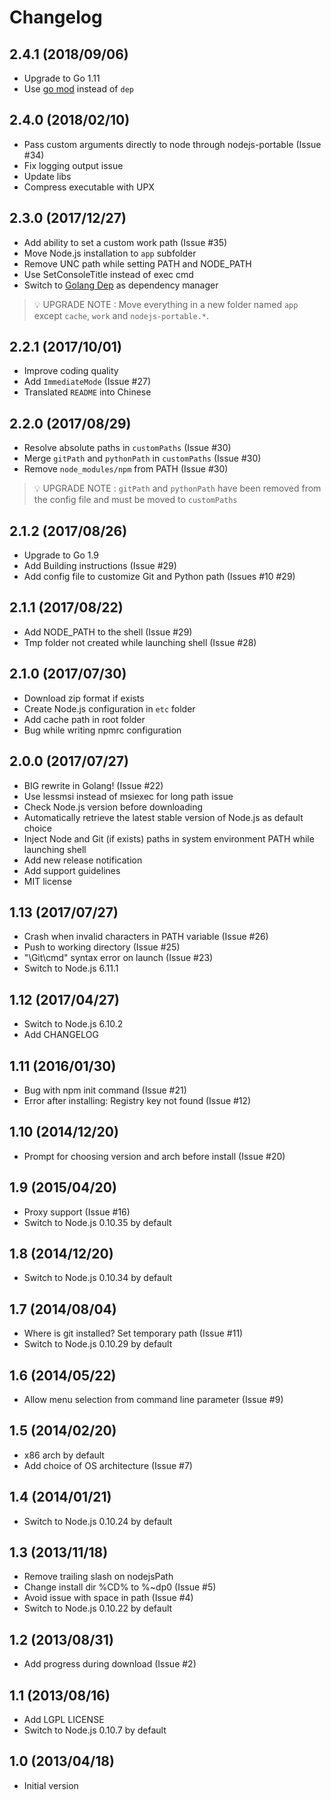 # Changelog

## 2.4.1 (2018/09/06)

* Upgrade to Go 1.11
* Use [go mod](https://golang.org/cmd/go/#hdr-Module_maintenance) instead of `dep`

## 2.4.0 (2018/02/10)

* Pass custom arguments directly to node through nodejs-portable (Issue #34)
* Fix logging output issue
* Update libs
* Compress executable with UPX

## 2.3.0 (2017/12/27)

* Add ability to set a custom work path (Issue #35)
* Move Node.js installation to `app` subfolder
* Remove UNC path while setting PATH and NODE_PATH
* Use SetConsoleTitle instead of exec cmd
* Switch to [Golang Dep](https://github.com/golang/dep) as dependency manager

> 💡 UPGRADE NOTE : Move everything in a new folder named `app` except `cache`, `work` and `nodejs-portable.*`.

## 2.2.1 (2017/10/01)

* Improve coding quality
* Add `ImmediateMode` (Issue #27)
* Translated `README` into Chinese

## 2.2.0 (2017/08/29)

* Resolve absolute paths in `customPaths` (Issue #30)
* Merge `gitPath` and `pythonPath` in `customPaths` (Issue #30)
* Remove `node_modules/npm` from PATH (Issue #30)

> 💡 UPGRADE NOTE : `gitPath` and `pythonPath` have been removed from the config file and must be moved to `customPaths`

## 2.1.2 (2017/08/26)

* Upgrade to Go 1.9
* Add Building instructions (Issue #29) 
* Add config file to customize Git and Python path (Issues #10 #29) 

## 2.1.1 (2017/08/22)

* Add NODE_PATH to the shell (Issue #29)
* Tmp folder not created while launching shell (Issue #28)

## 2.1.0 (2017/07/30)

* Download zip format if exists
* Create Node.js configuration in `etc` folder
* Add cache path in root folder
* Bug while writing npmrc configuration

## 2.0.0 (2017/07/27)

* BIG rewrite in Golang! (Issue #22)
* Use lessmsi instead of msiexec for long path issue
* Check Node.js version before downloading
* Automatically retrieve the latest stable version of Node.js as default choice
* Inject Node and Git (if exists) paths in system environment PATH while launching shell
* Add new release notification
* Add support guidelines
* MIT license

## 1.13 (2017/07/27)

* Crash when invalid characters in PATH variable (Issue #26)
* Push to working directory (Issue #25)
* "\Git\cmd" syntax error on launch (Issue #23)
* Switch to Node.js 6.11.1

## 1.12 (2017/04/27)

* Switch to Node.js 6.10.2
* Add CHANGELOG

## 1.11 (2016/01/30)

* Bug with npm init command (Issue #21)
* Error after installing: Registry key not found (Issue #12)

## 1.10 (2014/12/20)

* Prompt for choosing version and arch before install (Issue #20)

## 1.9 (2015/04/20)

* Proxy support (Issue #16)
* Switch to Node.js 0.10.35 by default

## 1.8 (2014/12/20)

* Switch to Node.js 0.10.34 by default

## 1.7 (2014/08/04)

* Where is git installed? Set temporary path (Issue #11)
* Switch to Node.js 0.10.29 by default

## 1.6 (2014/05/22)

* Allow menu selection from command line parameter (Issue #9)

## 1.5 (2014/02/20)

* x86 arch by default
* Add choice of OS architecture (Issue #7)

## 1.4 (2014/01/21)

* Switch to Node.js 0.10.24 by default

## 1.3 (2013/11/18)

* Remove trailing slash on nodejsPath
* Change install dir %CD% to %~dp0 (Issue #5)
* Avoid issue with space in path (Issue #4)
* Switch to Node.js 0.10.22 by default

## 1.2 (2013/08/31)

* Add progress during download (Issue #2)

## 1.1 (2013/08/16)

* Add LGPL LICENSE
* Switch to Node.js 0.10.7 by default

## 1.0 (2013/04/18)

* Initial version
